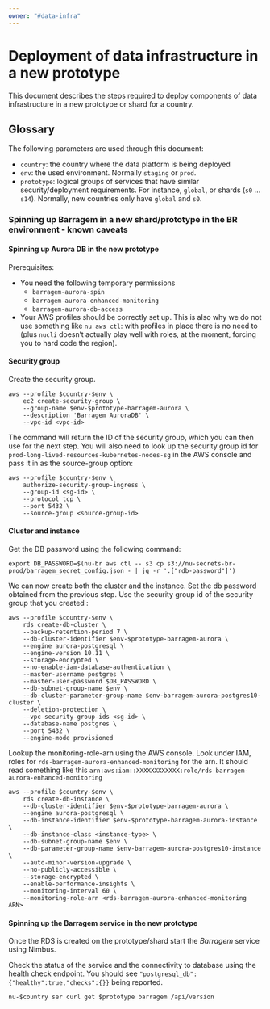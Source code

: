 ```yaml
---
owner: "#data-infra"
---
```


# Deployment of data infrastructure in a new prototype

This document describes the steps required to deploy components of
data infrastructure in a new prototype or shard for a country.

## Glossary

The following parameters are used through this document:
  * `country`: the country where the data platform is being deployed
  * `env`: the used environment. Normally `staging` or `prod`.
  * `prototype`: logical groups of services that have similar security/deployment requirements. For instance, `global`, or shards (`s0` ... `s14`). Normally, new countries only have `global` and `s0`.


### Spinning up Barragem in a new shard/prototype in the BR environment - known caveats
 
#### Spinning up Aurora DB in the new prototype

Prerequisites:
  * You need the following temporary permissions
      * `barragem-aurora-spin`
      * `barragem-aurora-enhanced-monitoring`
      * `barragem-aurora-db-access`
  * Your AWS profiles should be correctly set up. This is also why we
    do not use something like `nu aws ctl`: with profiles in place
    there is no need to (plus `nucli` doesn’t actually play well with
    roles, at the moment, forcing you to hard code the region).

#### Security group

Create the security group.
```{.shell}
aws --profile $country-$env \
    ec2 create-security-group \
    --group-name $env-$prototype-barragem-aurora \
    --description 'Barragem AuroraDB' \
    --vpc-id <vpc-id>
```

The command will return the ID of the security group, which you can
then use for the next step. You will also need to look up the security group id for
`prod-long-lived-resources-kubernetes-nodes-sg` in the AWS console and pass it in as the source-group option:

```{.shell}
aws --profile $country-$env \
    authorize-security-group-ingress \
    --group-id <sg-id> \
    --protocol tcp \
    --port 5432 \
    --source-group <source-group-id>
```
#### Cluster and instance

Get the DB password using the following command:

```{.shell}
export DB_PASSWORD=$(nu-br aws ctl -- s3 cp s3://nu-secrets-br-prod/barragem_secret_config.json - | jq -r '.["rdb-password"]')
```
We can now create both the cluster and the instance. Set the db password obtained from the previous step. 
Use the security group id of the  security group that you created :

```{.shell}
aws --profile $country-$env \
    rds create-db-cluster \
    --backup-retention-period 7 \
    --db-cluster-identifier $env-$prototype-barragem-aurora \
    --engine aurora-postgresql \
    --engine-version 10.11 \
    --storage-encrypted \
    --no-enable-iam-database-authentication \
    --master-username postgres \
    --master-user-password $DB_PASSWORD \
    --db-subnet-group-name $env \
    --db-cluster-parameter-group-name $env-barragem-aurora-postgres10-cluster \
    --deletion-protection \
    --vpc-security-group-ids <sg-id> \
    --database-name postgres \
    --port 5432 \
    --engine-mode provisioned
```

Lookup the monitoring-role-arn using the AWS console. Look under IAM, roles for 
`rds-barragem-aurora-enhanced-monitoring` for the arn. It should read something like this
`arn:aws:iam::XXXXXXXXXXXX:role/rds-barragem-aurora-enhanced-monitoring`

```{.shell}
aws --profile $country-$env \
    rds create-db-instance \
    --db-cluster-identifier $env-$prototype-barragem-aurora \
    --engine aurora-postgresql \
    --db-instance-identifier $env-$prototype-barragem-aurora-instance \
    --db-instance-class <instance-type> \
    --db-subnet-group-name $env \
    --db-parameter-group-name $env-barragem-aurora-postgres10-instance \
    --auto-minor-version-upgrade \
    --no-publicly-accessible \
    --storage-encrypted \
    --enable-performance-insights \
    --monitoring-interval 60 \
    --monitoring-role-arn <rds-barragem-aurora-enhanced-monitoring ARN>
```

#### Spinning up the Barragem service in the new prototype

Once the RDS is created on the prototype/shard start the _Barragem_ service using Nimbus.

Check the status of the  service and the connectivity to database using the health check endpoint. You should see 
`"postgresql_db":{"healthy":true,"checks":{}}` being reported.

```{.shell}
nu-$country ser curl get $prototype barragem /api/version
```
